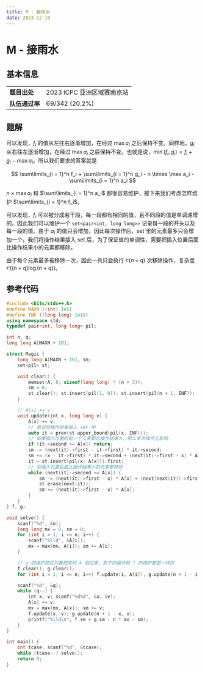 ```yaml
---
title: M - 接雨水
date: 2023-12-10
---
```


# M - 接雨水

## 基本信息

<table>
<tr>
<td><b>题目出处</b></td><td>2023 ICPC 亚洲区域赛南京站</td>
</tr>
<tr>
<td><b>队伍通过率</b></td><td>69/342 (20.2%)</td>
</tr>
</table>

## 题解

可以发现，$f_i$ 的值从左往右逐渐增加，在经过 $\max a_i$ 之后保持不变。同样地，$g_i$ 从右往左逐渐增加，在经过 $\max a_i$ 之后保持不变。也就是说，$\min(f_i, g_i) = f_i + g_i - \max a_i$。所以我们要求的答案就是

$$
\sum\limits_{i = 1}^n f_i + \sum\limits_{i = 1}^n g_i - n \times \max a_i - \sum\limits_{i = 1}^n a_i
$$

$n \times \max a_i$ 和 $\sum\limits_{i = 1}^n a_i$ 都很容易维护，接下来我们考虑怎样维护 $\sum\limits_{i = 1}^n f_i$。

可以发现，$f_i$ 可以被分成若干段，每一段都有相同的值，且不同段的值是单调递增的。因此我们可以维护一个 `set<pair<int, long long>>` 记录每一段的开头以及每一段的值。由于 $a_i$ 的值只会增加，因此每次操作后，set 里的元素最多只会增加一个。我们将操作结果插入 set 后，为了保证值的单调性，需要把插入位置后面比操作结果小的元素都移除。

由于每个元素最多被移除一次，因此一共只会执行 $\mathcal{O}(n + q)$ 次移除操作，复杂度 $\mathcal{O}((n + q)\log(n + q))$。

## 参考代码

```c++ linenums="1"
#include <bits/stdc++.h>
#define MAXN ((int) 1e5)
#define INF ((long long) 1e18)
using namespace std;
typedef pair<int, long long> pil;

int n, q;
long long A[MAXN + 10];

struct Magic {
    long long A[MAXN + 10], sm;
    set<pil> st;

    void clear() {
        memset(A, 0, sizeof(long long) * (n + 3));
        sm = 0;
        st.clear(); st.insert(pil(1, 0)); st.insert(pil(n + 1, INF));
    }

    // A[x] += v
    void update(int x, long long v) {
        A[x] += v;
        // 尝试将操作结果插入 set 中
        auto it = prev(st.upper_bound(pil(x, INF)));
        // 如果插入位置的前一个元素都比操作结果大，那么本次操作无影响
        if (it->second >= A[x]) return;
        sm -= (next(it)->first - it->first) * it->second;
        sm += (x - it->first) * it->second + (next(it)->first - x) * A[x];
        it = st.insert(pil(x, A[x])).first;
        // 将插入位置后面比操作结果小的元素都移除
        while (next(it)->second <= A[x]) {
            sm -= (next(it)->first - x) * A[x] + (next(next(it))->first - next(it)->first) * next(it)->second;
            st.erase(next(it));
            sm += (next(it)->first - x) * A[x];
        }
    }
} f, g;

void solve() {
    scanf("%d", &n);
    long long mx = 0, sm = 0;
    for (int i = 1; i <= n; i++) {
        scanf("%lld", &A[i]);
        mx = max(mx, A[i]); sm += A[i];
    }

    // g 的维护其实只要把序列 A 倒过来，剩下的操作和 f 的维护都是一样的
    f.clear(); g.clear();
    for (int i = 1; i <= n; i++) f.update(i, A[i]), g.update(n + 1 - i, A[i]);

    scanf("%d", &q);
    while (q--) {
        int x, v; scanf("%d%d", &x, &v);
        A[x] += v;
        mx = max(mx, A[x]); sm += v;
        f.update(x, v); g.update(n + 1 - x, v);
        printf("%lld\n", f.sm + g.sm - n * mx - sm);
    }
}

int main() {
    int tcase; scanf("%d", &tcase);
    while (tcase--) solve();
    return 0;
}
```
